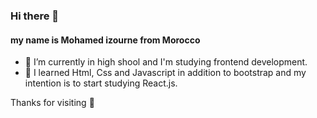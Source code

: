### Hi there 👋
#### my name is Mohamed izourne from Morocco

- 🔭 I’m currently in high shool and I'm studying frontend development.
- 🌱 I learned Html, Css and Javascript in addition to bootstrap and my intention is to start studying React.js.

Thanks for visiting 💙
<!--
**mohamedIzoughne/mohamedIzoughne** is a ✨ _special_ ✨ repository because its `README.md` (this file) appears on your GitHub profile.

Here are some ideas to get you started:

- 🔭 I’m currently working on ...
- 🌱 I’m currently learning ...
- 👯 I’m looking to collaborate on ...
- 🤔 I’m looking for help with ...
- 💬 Ask me about ...
- 📫 How to reach me: ...
- 😄 Pronouns: ...
- ⚡ Fun fact: ...
-->
